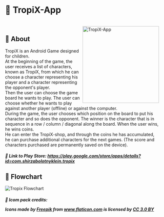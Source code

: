 # :pineapple: TropiX-App
</br>
<img  align="right" src="https://user-images.githubusercontent.com/40990488/62311150-db109500-b493-11e9-8bc4-ee84bc50da71.jpeg" alt="TropiX-App" width="250"/>

##  :pineapple: About
TropiX is an Android Game designed for children.</br>
At the beginning of the game, the user receives a list of characters, known as TropiX, from which he can choose a character representing his player and a character representing the opponent's player.</br>
Then the user can choose the game board he wants to play. The user can choose whether he wants to play against another player (offline) or against the computer.</br>
During the game, the user chooses which position on the board to put his character and so does the opponent. The winner is the character that is in sequence in a row / column / diagonal along the board. When the user wins, he wins coins.</br>
He can enter the TropiX-shop, and through the coins he has accumulated, he can purchase additional characters for the next games. (The score and characters purchased are permanently saved on the device).</br>



##### :pineapple: Link to Play Store: https://play.google.com/store/apps/details?id=com.shirzabolotnyklein.tropix




## :pineapple: Flowchart
<img src="https://user-images.githubusercontent.com/40990488/62310958-56257b80-b493-11e9-8ace-fb5776517b78.png"
alt="Tropix Flowchart"/>



##### :pineapple: Icom pack credits: <p>Icons made by <a href="https://www.freepik.com/" title="Freepik">Freepik</a> from <a href="https://www.flaticon.com/"             title="Flaticon">www.flaticon.com</a> is licensed by <a href="http://creativecommons.org/licenses/by/3.0/"             title="Creative Commons BY 3.0" target="_blank">CC 3.0 BY</a></p>


